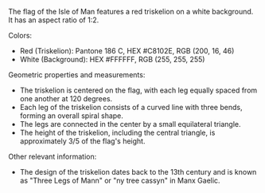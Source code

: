 The flag of the Isle of Man features a red triskelion on a white background. It has an aspect ratio of 1:2.

Colors:
- Red (Triskelion): Pantone 186 C, HEX #C8102E, RGB (200, 16, 46)
- White (Background): HEX #FFFFFF, RGB (255, 255, 255)

Geometric properties and measurements:
- The triskelion is centered on the flag, with each leg equally spaced from one another at 120 degrees.
- Each leg of the triskelion consists of a curved line with three bends, forming an overall spiral shape.
- The legs are connected in the center by a small equilateral triangle.
- The height of the triskelion, including the central triangle, is approximately 3/5 of the flag's height.

Other relevant information:
- The design of the triskelion dates back to the 13th century and is known as "Three Legs of Mann" or "ny tree cassyn" in Manx Gaelic.